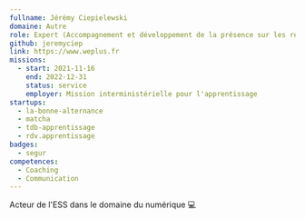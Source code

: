 ```yaml
---
fullname: Jérémy Ciepielewski
domaine: Autre
role: Expert (Accompagnement et développement de la présence sur les réseaux sociaux)
github: jeremyciep
link: https://www.weplus.fr
missions:
  - start: 2021-11-16
    end: 2022-12-31
    status: service
    employer: Mission interministérielle pour l'apprentissage
startups:
  - la-bonne-alternance
  - matcha
  - tdb-apprentissage
  - rdv.apprentissage
badges:
  - segur
competences:
  - Coaching
  - Communication
---
```

Acteur de l'ESS dans le domaine du numérique 💻

